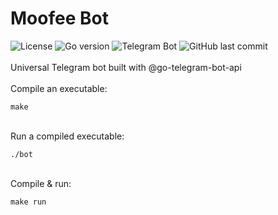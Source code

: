 # Moofee Bot
![License](https://img.shields.io/github/license/allenvox/moofee-bot?color=orange)
![Go version](https://img.shields.io/github/go-mod/go-version/allenvox/moofee-bot?label=Go)
![Telegram Bot](https://img.shields.io/badge/Telegram-%40moofee__bot-blue?logo=telegram&link=https://t.me/moofee_bot)
![GitHub last commit](https://img.shields.io/github/last-commit/allenvox/moofee-bot)
<br><br>Universal Telegram bot built with @go-telegram-bot-api<br>
<br>Compile an executable:<br>
```
make
```
<br>Run a compiled executable:<br>
```
./bot
```
<br>Compile & run:<br>
```
make run
```